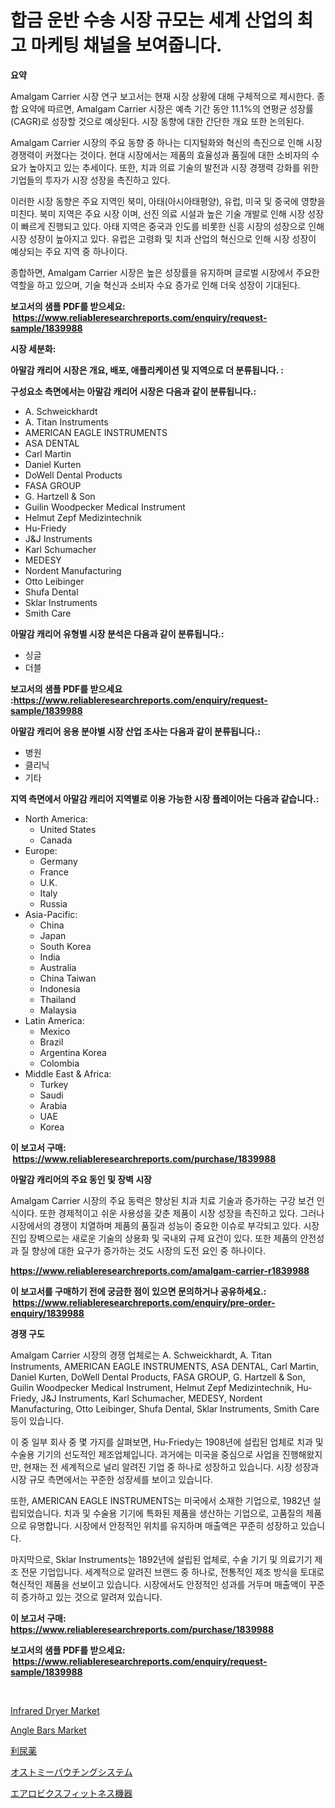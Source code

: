 <p><h1>합금 운반 수송 시장 규모는 세계 산업의 최고 마케팅 채널을 보여줍니다.</h1></p><p><strong>요약</strong></p>
<p><p>Amalgam Carrier 시장 연구 보고서는 현재 시장 상황에 대해 구체적으로 제시한다. 종합 요약에 따르면, Amalgam Carrier 시장은 예측 기간 동안 11.1%의 연평균 성장률(CAGR)로 성장할 것으로 예상된다. 시장 동향에 대한 간단한 개요 또한 논의된다.</p><p>Amalgam Carrier 시장의 주요 동향 중 하나는 디지털화와 혁신의 촉진으로 인해 시장 경쟁력이 커졌다는 것이다. 현대 시장에서는 제품의 효율성과 품질에 대한 소비자의 수요가 높아지고 있는 추세이다. 또한, 치과 의료 기술의 발전과 시장 경쟁력 강화를 위한 기업들의 투자가 시장 성장을 촉진하고 있다.</p><p>이러한 시장 동향은 주요 지역인 북미, 아태(아시아태평양), 유럽, 미국 및 중국에 영향을 미친다. 북미 지역은 주요 시장 이며, 선진 의료 시설과 높은 기술 개발로 인해 시장 성장이 빠르게 진행되고 있다. 아태 지역은 중국과 인도를 비롯한 신흥 시장의 성장으로 인해 시장 성장이 높아지고 있다. 유럽은 고령화 및 치과 산업의 혁신으로 인해 시장 성장이 예상되는 주요 지역 중 하나이다.</p><p>종합하면, Amalgam Carrier 시장은 높은 성장률을 유지하며 글로벌 시장에서 주요한 역할을 하고 있으며, 기술 혁신과 소비자 수요 증가로 인해 더욱 성장이 기대된다.</p></p>
<p><strong>보고서의 샘플 PDF를 받으세요: &nbsp;<a href="https://www.reliableresearchreports.com/enquiry/request-sample/1839988">https://www.reliableresearchreports.com/enquiry/request-sample/1839988</a></strong></p>
<p><strong>시장 세분화:</strong></p>
<p><strong> 아말감 캐리어 시장은 개요, 배포, 애플리케이션 및 지역으로 더 분류됩니다. :</strong></p>
<p><strong>구성요소 측면에서는 아말감 캐리어 시장은 다음과 같이 분류됩니다.:</strong></p>
<p><ul><li>A. Schweickhardt</li><li>A. Titan Instruments</li><li>AMERICAN EAGLE INSTRUMENTS</li><li>ASA DENTAL</li><li>Carl Martin</li><li>Daniel Kurten</li><li>DoWell Dental Products</li><li>FASA GROUP</li><li>G. Hartzell & Son</li><li>Guilin Woodpecker Medical Instrument</li><li>Helmut Zepf Medizintechnik</li><li>Hu-Friedy</li><li>J&J Instruments</li><li>Karl Schumacher</li><li>MEDESY</li><li>Nordent Manufacturing</li><li>Otto Leibinger</li><li>Shufa Dental</li><li>Sklar Instruments</li><li>Smith Care</li></ul></p>
<p><strong> 아말감 캐리어 유형별 시장 분석은 다음과 같이 분류됩니다.:</strong></p>
<p><ul><li>싱글</li><li>더블</li></ul></p>
<p><strong>보고서의 샘플 PDF를 받으세요 :<a href="https://www.reliableresearchreports.com/enquiry/request-sample/1839988">https://www.reliableresearchreports.com/enquiry/request-sample/1839988</a></strong></p>
<p><strong> 아말감 캐리어 응용 분야별 시장 산업 조사는 다음과 같이 분류됩니다.:</strong></p>
<p><ul><li>병원</li><li>클리닉</li><li>기타</li></ul></p>
<p><strong>지역 측면에서 아말감 캐리어 지역별로 이용 가능한 시장 플레이어는 다음과 같습니다.:</strong></p>
<p><ul>
    <li>
        North America:
        <ul>
            <li>United States</li>
            <li>Canada</li>
        </ul>
    </li>
    <li>
        Europe:
        <ul>
            <li>Germany</li>
            <li>France</li>
            <li>U.K.</li>
            <li>Italy</li>
            <li>Russia</li>
        </ul>
    </li>
    <li>
        Asia-Pacific:
        <ul>
            <li>China</li>
            <li>Japan</li>
            <li>South Korea</li>
            <li>India</li>
            <li>Australia</li>
            <li>China Taiwan</li>
            <li>Indonesia</li>
            <li>Thailand</li>
            <li>Malaysia</li>
        </ul>
    </li>
    <li>
        Latin America:
        <ul>
            <li>Mexico</li>
            <li>Brazil</li>
            <li>Argentina Korea</li>
            <li>Colombia</li>
        </ul>
    </li>
    <li>
        Middle East & Africa:
        <ul>
            <li>Turkey</li>
            <li>Saudi</li>
            <li>Arabia</li>
            <li>UAE</li>
            <li>Korea</li>
        </ul>
    </li>
    </ul></p>
<p><strong>이 보고서 구매: &nbsp;<a href="https://www.reliableresearchreports.com/purchase/1839988">https://www.reliableresearchreports.com/purchase/1839988</a></strong></p>
<p><strong>아말감 캐리어의 주요 동인 및 장벽 시장</strong></p>
<p><p>Amalgam Carrier 시장의 주요 동력은 향상된 치과 치료 기술과 증가하는 구강 보건 인식이다. 또한 경제적이고 쉬운 사용성을 갖춘 제품이 시장 성장을 촉진하고 있다. 그러나 시장에서의 경쟁이 치열하며 제품의 품질과 성능이 중요한 이슈로 부각되고 있다. 시장 진입 장벽으로는 새로운 기술의 상용화 및 국내외 규제 요건이 있다. 또한 제품의 안전성과 질 향상에 대한 요구가 증가하는 것도 시장의 도전 요인 중 하나이다.</p></p>
<p><strong><a href="https://www.reliableresearchreports.com/amalgam-carrier-r1839988">https://www.reliableresearchreports.com/amalgam-carrier-r1839988</a></strong></p>
<p><strong>이 보고서를 구매하기 전에 궁금한 점이 있으면 문의하거나 공유하세요.: &nbsp;<a href="https://www.reliableresearchreports.com/enquiry/pre-order-enquiry/1839988">https://www.reliableresearchreports.com/enquiry/pre-order-enquiry/1839988</a></strong></p>
<p><strong>경쟁 구도</strong></p>
<p><p>Amalgam Carrier 시장의 경쟁 업체로는 A. Schweickhardt, A. Titan Instruments, AMERICAN EAGLE INSTRUMENTS, ASA DENTAL, Carl Martin, Daniel Kurten, DoWell Dental Products, FASA GROUP, G. Hartzell & Son, Guilin Woodpecker Medical Instrument, Helmut Zepf Medizintechnik, Hu-Friedy, J&J Instruments, Karl Schumacher, MEDESY, Nordent Manufacturing, Otto Leibinger, Shufa Dental, Sklar Instruments, Smith Care 등이 있습니다.</p><p>이 중 일부 회사 중 몇 가지를 살펴보면, Hu-Friedy는 1908년에 설립된 업체로 치과 및 수술용 기기의 선도적인 제조업체입니다. 과거에는 미국을 중심으로 사업을 진행해왔지만, 현재는 전 세계적으로 널리 알려진 기업 중 하나로 성장하고 있습니다. 시장 성장과 시장 규모 측면에서는 꾸준한 성장세를 보이고 있습니다.</p><p>또한, AMERICAN EAGLE INSTRUMENTS는 미국에서 소재한 기업으로, 1982년 설립되었습니다. 치과 및 수술용 기기에 특화된 제품을 생산하는 기업으로, 고품질의 제품으로 유명합니다. 시장에서 안정적인 위치를 유지하며 매출액은 꾸준히 성장하고 있습니다.</p><p>마지막으로, Sklar Instruments는 1892년에 설립된 업체로, 수술 기기 및 의료기기 제조 전문 기업입니다. 세계적으로 알려진 브랜드 중 하나로, 전통적인 제조 방식을 토대로 혁신적인 제품을 선보이고 있습니다. 시장에서도 안정적인 성과를 거두며 매출액이 꾸준히 증가하고 있는 것으로 알려져 있습니다.</p></p>
<p><strong>이 보고서 구매: &nbsp; <a href="https://www.reliableresearchreports.com/purchase/1839988">https://www.reliableresearchreports.com/purchase/1839988</a></strong></p>
<p><strong>보고서의 샘플 PDF를 받으세요: &nbsp;<a href="https://www.reliableresearchreports.com/enquiry/request-sample/1839988">https://www.reliableresearchreports.com/enquiry/request-sample/1839988</a></strong><strong></strong></p>
<p>&nbsp;</p>
<p><p><a href="https://view.publitas.com/reportprime-1/infrared-dryer-market-insights-into-market-cagr-market-trends-and-growth-strategies/">Infrared Dryer Market</a></p><p><a href="https://issuu.com/reportprime-2/docs/angle-bars-market-size-2030.pptx">Angle Bars Market</a></p><p><a href="https://github.com/nxboeu02965442/Market-Research-Report-List-1/blob/main/439698039124.md">利尿薬</a></p><p><a href="https://github.com/alyle7648/Market-Research-Report-List-1/blob/main/174821839123.md">オストミーパウチングシステム</a></p><p><a href="https://medium.com/@reyeshowell655/%E6%9C%89%E9%85%B8%E7%B4%A0%E3%83%95%E3%82%A3%E3%83%83%E3%83%88%E3%83%8D%E3%82%B9%E6%A9%9F%E5%99%A8%E5%B8%82%E5%A0%B4%E3%81%AE%E8%A6%8F%E6%A8%A1%E3%81%A8%E5%B8%82%E5%A0%B4%E5%8B%95%E5%90%91-%E5%AE%8C%E5%85%A8%E3%81%AA%E6%A5%AD%E7%95%8C%E6%A6%82%E8%A6%B3-2024%E5%B9%B4%E3%81%8B%E3%82%892031%E5%B9%B4-93878b0f1165">エアロビクスフィットネス機器</a></p></p>